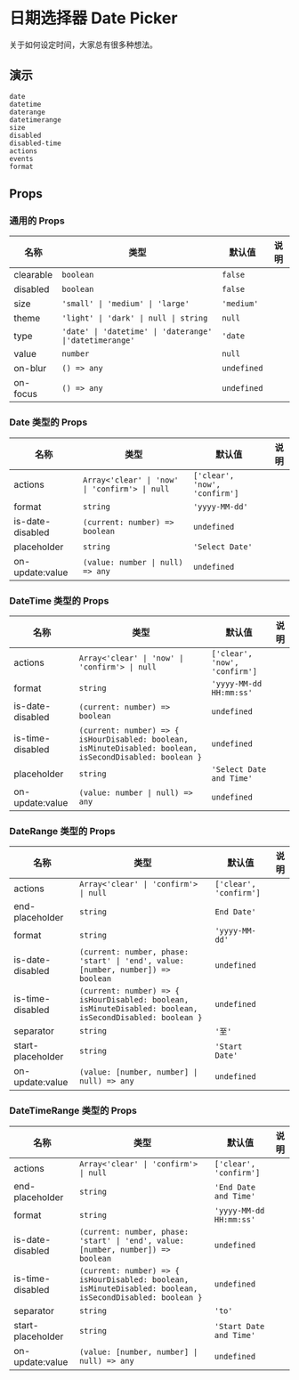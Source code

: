 # 日期选择器 Date Picker
关于如何设定时间，大家总有很多种想法。

## 演示
```demo
date
datetime
daterange
datetimerange
size
disabled
disabled-time
actions
events
format
```

## Props
### 通用的 Props
|名称|类型|默认值|说明|
|-|-|-|-|
|clearable|`boolean`|`false`||
|disabled|`boolean`|`false`||
|size|`'small' \| 'medium' \| 'large'`|`'medium'`||
|theme|`'light' \| 'dark' \| null \| string`|`null`||
|type|`'date' \| 'datetime' \| 'daterange' \|'datetimerange'`|`'date`||
|value|`number`|`null`||
|on-blur|`() => any`|`undefined`||
|on-focus|`() => any`|`undefined`||

### Date 类型的 Props
|名称|类型|默认值|说明|
|-|-|-|-|
|actions|`Array<'clear' \| 'now' \| 'confirm'> \| null`|`['clear', 'now', 'confirm']`||
|format|`string`|`'yyyy-MM-dd'`||
|is-date-disabled|`(current: number) => boolean`|`undefined`||
|placeholder|`string`|`'Select Date'`||
|on-update:value|`(value: number \| null) => any`|`undefined`||

### DateTime 类型的 Props
|名称|类型|默认值|说明|
|-|-|-|-|
|actions|`Array<'clear' \| 'now' \| 'confirm'> \| null`|`['clear', 'now', 'confirm']`||
|format|`string`|`'yyyy-MM-dd HH:mm:ss'`||
|is-date-disabled|`(current: number) => boolean`|`undefined`||
|is-time-disabled|`(current: number) => { isHourDisabled: boolean, isMinuteDisabled: boolean, isSecondDisabled: boolean }`|`undefined`||
|placeholder|`string`|`'Select Date and Time'`||
|on-update:value|`(value: number \| null) => any`|`undefined`||

### DateRange 类型的 Props
|名称|类型|默认值|说明|
|-|-|-|-|
|actions|`Array<'clear' \| 'confirm'> \| null`|`['clear', 'confirm']`||
|end-placeholder|`string`|`End Date'`||
|format|`string`|`'yyyy-MM-dd'`||
|is-date-disabled|`(current: number, phase: 'start' \| 'end', value: [number, number]) => boolean`|`undefined`||
|is-time-disabled|`(current: number) => { isHourDisabled: boolean, isMinuteDisabled: boolean, isSecondDisabled: boolean }`|`undefined`||
|separator|`string`|`'至'`||
|start-placeholder|`string`|`'Start Date'`||
|on-update:value|`(value: [number, number] \| null) => any`|`undefined`||

### DateTimeRange 类型的 Props
|名称|类型|默认值|说明|
|-|-|-|-|
|actions|`Array<'clear' \| 'confirm'> \| null`|`['clear', 'confirm']`||
|end-placeholder|`string`|`'End Date and Time'`||
|format|`string`|`'yyyy-MM-dd HH:mm:ss'`||
|is-date-disabled|`(current: number, phase: 'start' \| 'end', value: [number, number]) => boolean`|`undefined`||
|is-time-disabled|`(current: number) => { isHourDisabled: boolean, isMinuteDisabled: boolean, isSecondDisabled: boolean }`|`undefined`||
|separator|`string`|`'to'`||
|start-placeholder|`string`|`'Start Date and Time'`||
|on-update:value|`(value: [number, number] \| null) => any`|`undefined`||
